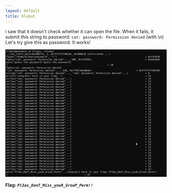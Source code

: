 ```yaml
---
layout: default
title: blukat
---
```




i saw that it doesn't check whether it can open the file. When it fails, it submit this string to password: `cat: password: Permission denied` (with \n)
Let's try give this as password.
It works!

![image](./images/blukat.png)

**Flag:** ***`Pl3as_DonT_Miss_youR_GrouP_Perm!!`***
